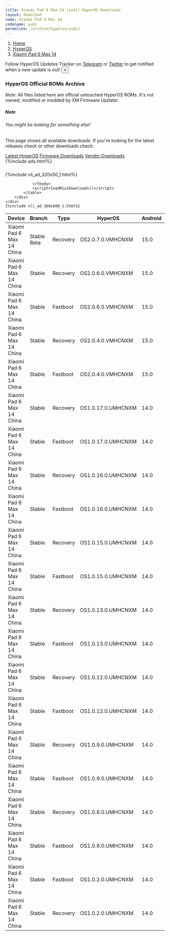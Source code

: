 ```yaml
---
title: Xiaomi Pad 6 Max 14 (yudi) HyperOS Downloads
layout: download
name: Xiaomi Pad 6 Max 14
codename: yudi
permalink: /archive/hyperos/yudi/
---
```

<nav aria-label="breadcrumb">
    <ol class="breadcrumb">
        <li class="breadcrumb-item"><a href="/">Home</a></li>
        <li class="breadcrumb-item"><a href="/hyperos/">HyperOS</a></li>
        <li class="breadcrumb-item active" aria-current="page"><a href="/hyperos/yudi/">Xiaomi Pad 6 Max 14</a></li>
    </ol>
</nav>
<div class="alert alert-primary alert-dismissible fade show" role="alert">
    Follow HyperOS Updates Tracker on <a href="https://t.me/MIUIUpdatesTracker" class="alert-link">Telegram</a>
     or <a href="https://twitter.com/MiFwUpdater" class="alert-link">Twitter</a> to get notified when a new update is out!
    <button type="button" class="close" data-dismiss="alert" aria-label="Close">
        <span aria-hidden="true">&times;</span>
    </button>
</div>

### HyperOS Official ROMs Archive
*Note*: All files listed here are official untouched HyperOS ROMs. It's not owned, modified or modded by XM Firmware Updater.
<div class="card">
  <div class="card-body">
    <h5 class="card-title">Note</h5>
    <h6 class="card-subtitle mb-2 text-muted">You might be looking for something else!</h6>
    <p class="card-text">This page shows all available downloads.
     If you're looking for the latest releases check or other downloads check:</p>
    <a href="/hyperos/yudi/" class="card-link">Latest HyperOS</a>
    <a href="/firmware/yudi/" class="card-link">Firmware Downloads</a>
    <a href="/vendor/yudi/" class="card-link">Vendor Downloads</a>
  </div>
</div>
{%include ads.html%}
<div class="row justify-content-center">
    <div class="col-10">
        <div class="table-responsive-md" style="margin-top: 25px;">
            {%include vli_ad_320x50_1.html%}
            <table id="miui" class="display dt-responsive nowrap compact table table-striped table-hover table-sm">
                <thead class="thead-dark">
                    <tr>
                        <th data-ref="device">Device</th>
                        <th data-ref="branch">Branch</th>
                        <th data-ref="type">Type</th>
                        <th data-ref="miui">HyperOS</th>
                        <th data-ref="android">Android</th>
                        <th data-ref="size">Size</th>
                        <th data-ref="size">Date</th>
                        <th data-ref="link">Link</th>
                    </tr>
                </thead>
                <tbody>
                <tr><td>Xiaomi Pad 6 Max 14 China</td><td>Stable Beta</td><td>Recovery</td><td>OS2.0.7.0.VMHCNXM</td><td>15.0</td><td>6.8 GB</td><td>2025-04-02</td><td><a href="/hyperos/yudi/stable beta/OS2.0.7.0.VMHCNXM/">Download</a></td></tr>
<tr><td>Xiaomi Pad 6 Max 14 China</td><td>Stable</td><td>Recovery</td><td>OS2.0.6.0.VMHCNXM</td><td>15.0</td><td>6.8 GB</td><td>2025-03-04</td><td><a href="/hyperos/yudi/stable/OS2.0.6.0.VMHCNXM/">Download</a></td></tr>
<tr><td>Xiaomi Pad 6 Max 14 China</td><td>Stable</td><td>Fastboot</td><td>OS2.0.6.0.VMHCNXM</td><td>15.0</td><td>7.7 GB</td><td>2025-02-19</td><td><a href="/hyperos/yudi/stable/OS2.0.6.0.VMHCNXM/">Download</a></td></tr>
<tr><td>Xiaomi Pad 6 Max 14 China</td><td>Stable</td><td>Recovery</td><td>OS2.0.4.0.VMHCNXM</td><td>15.0</td><td>6.8 GB</td><td>2025-01-13</td><td><a href="/hyperos/yudi/stable/OS2.0.4.0.VMHCNXM/">Download</a></td></tr>
<tr><td>Xiaomi Pad 6 Max 14 China</td><td>Stable</td><td>Fastboot</td><td>OS2.0.4.0.VMHCNXM</td><td>15.0</td><td>7.8 GB</td><td>2025-01-09</td><td><a href="/hyperos/yudi/stable/OS2.0.4.0.VMHCNXM/">Download</a></td></tr>
<tr><td>Xiaomi Pad 6 Max 14 China</td><td>Stable</td><td>Recovery</td><td>OS1.0.17.0.UMHCNXM</td><td>14.0</td><td>6.0 GB</td><td>2024-12-23</td><td><a href="/hyperos/yudi/stable/OS1.0.17.0.UMHCNXM/">Download</a></td></tr>
<tr><td>Xiaomi Pad 6 Max 14 China</td><td>Stable</td><td>Fastboot</td><td>OS1.0.17.0.UMHCNXM</td><td>14.0</td><td>7.0 GB</td><td>2024-12-10</td><td><a href="/hyperos/yudi/stable/OS1.0.17.0.UMHCNXM/">Download</a></td></tr>
<tr><td>Xiaomi Pad 6 Max 14 China</td><td>Stable</td><td>Recovery</td><td>OS1.0.16.0.UMHCNXM</td><td>14.0</td><td>6.0 GB</td><td>2024-11-27</td><td><a href="/hyperos/yudi/stable/OS1.0.16.0.UMHCNXM/">Download</a></td></tr>
<tr><td>Xiaomi Pad 6 Max 14 China</td><td>Stable</td><td>Fastboot</td><td>OS1.0.16.0.UMHCNXM</td><td>14.0</td><td>6.8 GB</td><td>2024-11-18</td><td><a href="/hyperos/yudi/stable/OS1.0.16.0.UMHCNXM/">Download</a></td></tr>
<tr><td>Xiaomi Pad 6 Max 14 China</td><td>Stable</td><td>Recovery</td><td>OS1.0.15.0.UMHCNXM</td><td>14.0</td><td>6.0 GB</td><td>2024-10-22</td><td><a href="/hyperos/yudi/stable/OS1.0.15.0.UMHCNXM/">Download</a></td></tr>
<tr><td>Xiaomi Pad 6 Max 14 China</td><td>Stable</td><td>Fastboot</td><td>OS1.0.15.0.UMHCNXM</td><td>14.0</td><td>6.8 GB</td><td>2024-10-11</td><td><a href="/hyperos/yudi/stable/OS1.0.15.0.UMHCNXM/">Download</a></td></tr>
<tr><td>Xiaomi Pad 6 Max 14 China</td><td>Stable</td><td>Recovery</td><td>OS1.0.13.0.UMHCNXM</td><td>14.0</td><td>6.0 GB</td><td>2024-09-25</td><td><a href="/hyperos/yudi/stable/OS1.0.13.0.UMHCNXM/">Download</a></td></tr>
<tr><td>Xiaomi Pad 6 Max 14 China</td><td>Stable</td><td>Fastboot</td><td>OS1.0.13.0.UMHCNXM</td><td>14.0</td><td>6.8 GB</td><td>2024-09-10</td><td><a href="/hyperos/yudi/stable/OS1.0.13.0.UMHCNXM/">Download</a></td></tr>
<tr><td>Xiaomi Pad 6 Max 14 China</td><td>Stable</td><td>Recovery</td><td>OS1.0.12.0.UMHCNXM</td><td>14.0</td><td>6.0 GB</td><td>2024-08-22</td><td><a href="/hyperos/yudi/stable/OS1.0.12.0.UMHCNXM/">Download</a></td></tr>
<tr><td>Xiaomi Pad 6 Max 14 China</td><td>Stable</td><td>Fastboot</td><td>OS1.0.12.0.UMHCNXM</td><td>14.0</td><td>6.8 GB</td><td>2024-08-07</td><td><a href="/hyperos/yudi/stable/OS1.0.12.0.UMHCNXM/">Download</a></td></tr>
<tr><td>Xiaomi Pad 6 Max 14 China</td><td>Stable</td><td>Recovery</td><td>OS1.0.9.0.UMHCNXM</td><td>14.0</td><td>5.9 GB</td><td>2024-06-13</td><td><a href="/hyperos/yudi/stable/OS1.0.9.0.UMHCNXM/">Download</a></td></tr>
<tr><td>Xiaomi Pad 6 Max 14 China</td><td>Stable</td><td>Fastboot</td><td>OS1.0.9.0.UMHCNXM</td><td>14.0</td><td>6.8 GB</td><td>2024-05-30</td><td><a href="/hyperos/yudi/stable/OS1.0.9.0.UMHCNXM/">Download</a></td></tr>
<tr><td>Xiaomi Pad 6 Max 14 China</td><td>Stable</td><td>Recovery</td><td>OS1.0.8.0.UMHCNXM</td><td>14.0</td><td>5.9 GB</td><td>2024-04-03</td><td><a href="/hyperos/yudi/stable/OS1.0.8.0.UMHCNXM/">Download</a></td></tr>
<tr><td>Xiaomi Pad 6 Max 14 China</td><td>Stable</td><td>Fastboot</td><td>OS1.0.8.0.UMHCNXM</td><td>14.0</td><td>6.8 GB</td><td>2024-03-27</td><td><a href="/hyperos/yudi/stable/OS1.0.8.0.UMHCNXM/">Download</a></td></tr>
<tr><td>Xiaomi Pad 6 Max 14 China</td><td>Stable</td><td>Fastboot</td><td>OS1.0.2.0.UMHCNXM</td><td>14.0</td><td>6.8 GB</td><td>2023-12-18</td><td><a href="/hyperos/yudi/stable/OS1.0.2.0.UMHCNXM/">Download</a></td></tr>
<tr><td>Xiaomi Pad 6 Max 14 China</td><td>Stable</td><td>Recovery</td><td>OS1.0.2.0.UMHCNXM</td><td>14.0</td><td>5.9 GB</td><td>2023-12-07</td><td><a href="/hyperos/yudi/stable/OS1.0.2.0.UMHCNXM/">Download</a></td></tr>

                </tbody>
                <script>loadMiuiDownloads()</script>
            </table>
        </div>
    </div>
    {%include vli_ad_160x600_1.html%}
</div>
